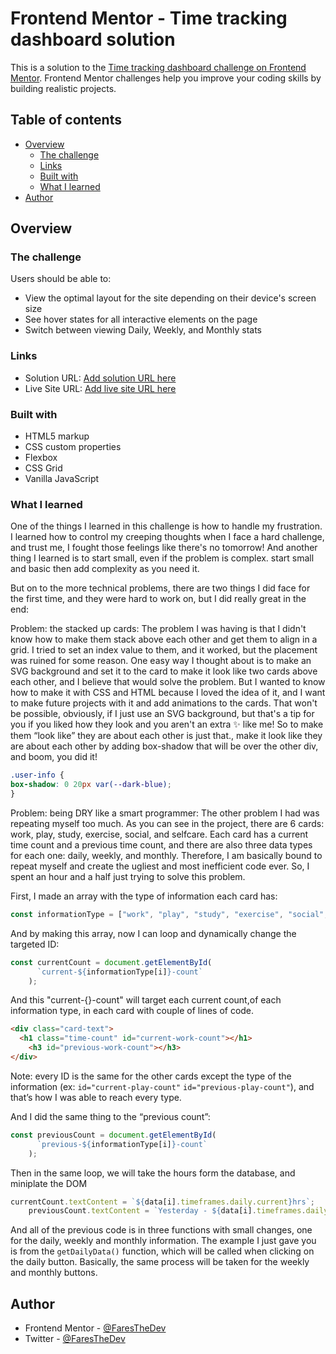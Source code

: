 # Frontend Mentor - Time tracking dashboard solution

This is a solution to the [Time tracking dashboard challenge on Frontend Mentor](https://www.frontendmentor.io/challenges/time-tracking-dashboard-UIQ7167Jw). Frontend Mentor challenges help you improve your coding skills by building realistic projects. 

## Table of contents

- [Overview](#overview)
  - [The challenge](#the-challenge)
  - [Links](#links)
  - [Built with](#built-with)
  - [What I learned](#what-i-learned)
- [Author](#author)


## Overview

### The challenge

Users should be able to:

- View the optimal layout for the site depending on their device's screen size
- See hover states for all interactive elements on the page
- Switch between viewing Daily, Weekly, and Monthly stats

### Links

- Solution URL: [Add solution URL here](https://www.frontendmentor.io/solutions/time-tracking-dashboard-challenge-eK9ekEPjzV)
- Live Site URL: [Add live site URL here]([https://your-live-site-url.com](https://faresthedev.github.io/Time-tracking-dashboard/))

### Built with

- HTML5 markup
- CSS custom properties
- Flexbox
- CSS Grid
- Vanilla JavaScript

### What I learned
One of the things I learned in this challenge is how to handle my frustration. I learned how to control my creeping thoughts when I face a hard challenge, and trust me, I fought those feelings like there's no tomorrow! 
And another thing I learned is to start small, even if the problem is complex. start small and basic then add complexity as you need it.

But on to the more technical problems, there are two things I did face for the first time, and they were hard to work on, but I did really great in the end:

Problem: the stacked up cards:
The problem I was having is that I didn't know how to make them stack above each other and get them to align in a grid. I tried to set an index value to them, and it worked, but the placement was ruined for some reason. One easy way I thought about is to make an SVG background and set it to the card to make it look like two cards above each other, and I believe that would solve the problem. But I wanted to know how to make it with CSS and HTML because I loved the idea of it, and I want to make future projects with it and add animations to the cards. That won't be possible, obviously, if I just use an SVG background, but that's a tip for you if you liked how they look and you aren't an extra ✨ like me!
So to make them “look like” they are about each other is just that., make it look like they are about each other by adding box-shadow that will be over the other div, and boom, you did it!

```css
.user-info {
box-shadow: 0 20px var(--dark-blue);
}
```

Problem: being DRY like a smart programmer:
The other problem I had was repeating myself too much. As you can see in the project, there are 6 cards: work, play, study, exercise, social, and selfcare. Each card has a current time count and a previous time count, and there are also three data types for each one: daily, weekly, and monthly. Therefore, I am basically bound to repeat myself and create the ugliest and most inefficient code ever. So, I spent an hour and a half just trying to solve this problem.

First, I made an array with the type of information each card has:

```jsx
const informationType = ["work", "play", "study", "exercise", "social", "self-care"];
```

And by making this array, now I can loop and dynamically change the targeted ID:

```jsx
const currentCount = document.getElementById(
      `current-${informationType[i]}-count`
    );
```

And this "current-{}-count" will target each current count,of each information type, in each card with couple of lines of code. 

```html
<div class="card-text">
  <h1 class="time-count" id="current-work-count"></h1>
	<h3 id="previous-work-count"></h3>
</div>
```
Note: every ID is the same for the other cards except the type of the information (ex: `id="current-play-count"` `id="previous-play-count"`), and that’s how I was able to reach every type.

And I did the same thing to the “previous count”:
```jsx
const previousCount = document.getElementById(
      `previous-${informationType[i]}-count`
    );
```

Then in the same loop, we will take the hours form the database, and miniplate the DOM 
```jsx
currentCount.textContent = `${data[i].timeframes.daily.current}hrs`;
    previousCount.textContent = `Yesterday - ${data[i].timeframes.daily.previous}hrs`;
```

And all of the previous code is in three functions with small changes, one for the daily, weekly and monthly information. The example I just gave you is from the `getDailyData()` function, which will be called when clicking on the daily button. Basically, the same process will be taken for the weekly and monthly buttons.

## Author

- Frontend Mentor - [@FaresTheDev](https://www.frontendmentor.io/profile/FaresTheDev)
- Twitter - [@FaresTheDev](https://www.twitter.com/FaresTheDev)
